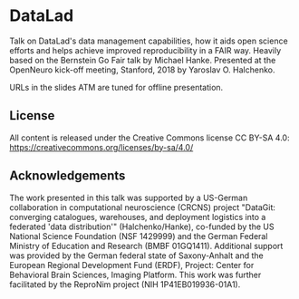 # DataLad

Talk on DataLad's data management capabilities, how it aids open science
efforts and helps achieve improved reproducibility in a FAIR way.
Heavily based on the Bernstein Go Fair talk by Michael Hanke.
Presented at the OpenNeuro kick-off meeting, Stanford, 2018 by
Yaroslav O. Halchenko.

URLs in the slides ATM are tuned for offline presentation.

## License

All content is released under the Creative Commons license CC BY-SA 4.0:
https://creativecommons.org/licenses/by-sa/4.0/


## Acknowledgements

The work presented in this talk was supported by a US-German collaboration in
computational neuroscience (CRCNS) project "DataGit: converging catalogues,
warehouses, and deployment logistics into a federated 'data distribution'"
(Halchenko/Hanke), co-funded by the US National Science Foundation (NSF
1429999) and the German Federal Ministry of Education and Research (BMBF
01GQ1411). Additional support was provided by the German federal state of
Saxony-Anhalt and the European Regional Development Fund (ERDF), Project:
Center for Behavioral Brain Sciences, Imaging Platform.  This work was further
facilitated by the ReproNim project (NIH 1P41EB019936-01A1).
